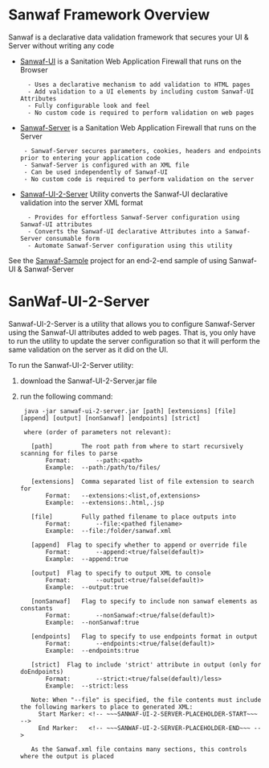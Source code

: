 # Sanwaf Framework Overview
 Sanwaf is a declarative data validation framework that secures your UI & Server without writing any code

- [Sanwaf-UI](https://github.com/bernardo1024/Sanwaf-UI) is a Sanitation Web Application Firewall that runs on the Browser
        
        - Uses a declarative mechanism to add validation to HTML pages
        - Add validation to a UI elements by including custom Sanwaf-UI Attributes
        - Fully configurable look and feel
        - No custom code is required to perform validation on web pages

-  [Sanwaf-Server](https://github.com/bernardo1024/Sanwaf-Server) is a Sanitation Web Application Firewall that runs on the Server
        
        - Sanwaf-Server secures parameters, cookies, headers and endpoints prior to entering your application code
        - Sanwaf-Server is configured with an XML file
        - Can be used independently of Sanwaf-UI
        - No custom code is required to perform validation on the server

- [Sanwaf-UI-2-Server](https://github.com/bernardo1024/Sanwaf-UI-2-Server) Utility converts the Sanwaf-UI declarative validation into the server XML format
        
        - Provides for effortless Sanwaf-Server configuration using Sanwaf-UI attributes
        - Converts the Sanwaf-UI declarative Attributes into a Sanwaf-Server consumable form
        - Automate Sanwaf-Server configuration using this utility
  
See the [Sanwaf-Sample](https://github.com/bernardo1024/Sanwaf-Sample) project for an end-2-end sample of using Sanwaf-UI & Sanwaf-Server

# SanWaf-UI-2-Server

Sanwaf-UI-2-Server is a utility that allows you to configure Sanwaf-Server using the Sanwaf-UI attributes added to web pages.  That is, you only have to run the utility to update the server configuration so that it will perform the same validation on the server as it did on the UI.

To run the Sanwaf-UI-2-Server utility:

1. download the Sanwaf-UI-2-Server.jar file
2. run the following command:

        java -jar sanwaf-ui-2-server.jar [path] [extensions] [file] [append] [output] [nonSanwaf] [endpoints] [strict]

        where (order of parameters not relevant):
        
          [path]		The root path from where to start recursively scanning for files to parse
              Format:		--path:<path>
              Example:	--path:/path/to/files/

          [extensions]	Comma separated list of file extension to search for
              Format:	--extensions:<list,of,extensions>
              Example:	--extensions:.html,.jsp

          [file]		Fully pathed filename to place outputs into
              Format:		--file:<pathed filename>
              Example:	--file:/folder/sanwaf.xml

          [append]	Flag to specify whether to append or override file
              Format:		--append:<true/false(default)>
              Example:	--append:true

          [output]	Flag to specify to output XML to console
              Format:		--output:<true/false(default)>
              Example:	--output:true

          [nonSanwaf]	Flag to specify to include non sanwaf elements as constants
              Format:		--nonSanwaf:<true/false(default)>
              Example:	--nonSanwaf:true

          [endpoints]	Flag to specify to use endpoints format in output
              Format:		--endpoints:<true/false(default)>
              Example:	--endpoints:true

          [strict]	Flag to include 'strict' attribute in output (only for doEndpoints)
              Format:		--strict:<true/false(default)/less>
              Example:	--strict:less

          Note: When "--file" is specified, the file contents must include the following markers to place to generated XML:
            Start Marker: <!-- ~~~SANWAF-UI-2-SERVER-PLACEHOLDER-START~~~ -->
            End Marker:   <!-- ~~~SANWAF-UI-2-SERVER-PLACEHOLDER-END~~~ -->

          As the Sanwaf.xml file contains many sections, this controls where the output is placed
